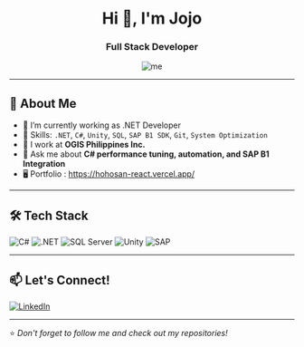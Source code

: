 <h1 align="center">Hi 👋, I'm Jojo</h1>
<h3 align="center">Full Stack Developer</h3>

<p align="center">
  <img src="https://komarev.com/ghpvc/?username=jojoberberjavier&label=Profile%20views&color=0e75b6&style=flat" alt="me" />
</p>

---

## 🚀 About Me

- 🔭 I’m currently working as .NET Developer
- 🧠 Skills: `.NET`, `C#`, `Unity`, `SQL`, `SAP B1 SDK`, `Git`, `System Optimization`
- 💼 I work at **OGIS Philippines Inc.**
- 💬 Ask me about **C# performance tuning, automation, and SAP B1 Integration**
- 🖥️ Portfolio : https://hohosan-react.vercel.app/

---

## 🛠️ Tech Stack

![C#](https://img.shields.io/badge/-C%23-239120?style=for-the-badge&logo=c-sharp&logoColor=white)
![.NET](https://img.shields.io/badge/-.NET-512BD4?style=for-the-badge&logo=dotnet&logoColor=white)
![SQL Server](https://img.shields.io/badge/-SQL%20Server-CC2927?style=for-the-badge&logo=microsoft-sql-server&logoColor=white)
![Unity](https://img.shields.io/badge/-Unity-000000?style=for-the-badge&logo=unity&logoColor=white)
![SAP](https://img.shields.io/badge/-SAP-0FAAFF?style=for-the-badge&logo=sap&logoColor=white)

---


## 📫 Let's Connect!

<p align="left">
  <a href="https://www.linkedin.com/in/jojojavier/" target="_blank"><img alt="LinkedIn" src="https://img.shields.io/badge/-LinkedIn-blue?style=for-the-badge&logo=linkedin&logoColor=white"/></a>
</p>

---

⭐️ *Don't forget to follow me and check out my repositories!*
